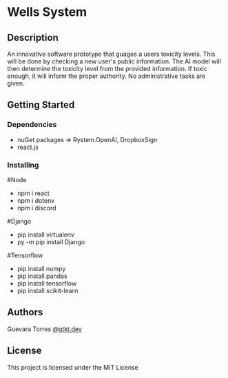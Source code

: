 # Wells System

## Description

An innovative software prototype that guages a users toxicity levels. 
This will be done by checking a new user's public information. 
The AI model will then determine the toxicity level from the provided information.
If toxic enough, it will inform the proper authority.
No administrative tasks are given.

## Getting Started

### Dependencies

* nuGet packages => Rystem.OpenAI, DropboxSign
* react.js

### Installing
#Node
* npm i react
* npm i dotenv
* npm i discord

#Django
*  pip install virtualenv
*  py -m pip install Django

#Tensorflow
*  pip install numpy
*  pip install pandas
*  pip install tensorflow
*  pip install scikit-learn

## Authors
Guevara Torres
[@gtkt.dev](https://www.instagram.com/gtkt.dev/)

## License

This project is licensed under the MIT License
